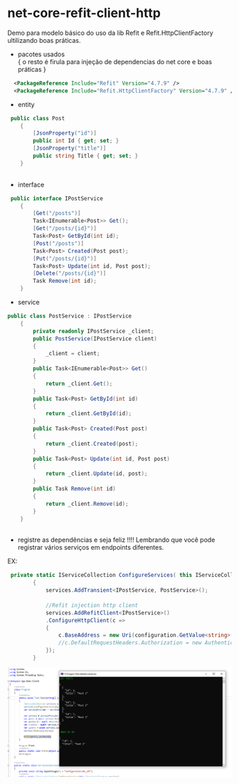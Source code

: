# net-core-refit-client-http
Demo para modelo básico do uso da lib Refit 
e Refit.HttpClientFactory ultilizando boas práticas.


* pacotes usados  
{ o resto é firula para injeção de dependencias do net core e boas práticas }

```xml
  <PackageReference Include="Refit" Version="4.7.9" />
  <PackageReference Include="Refit.HttpClientFactory" Version="4.7.9" />
```

*  entity
```csharp
 public class Post
    {
        [JsonProperty("id")]
        public int Id { get; set; }
        [JsonProperty("title")]
        public string Title { get; set; }
    }
    
```
* interface
```csharp
 public interface IPostService
    {
        [Get("/posts")]
        Task<IEnumerable<Post>> Get();
        [Get("/posts/{id}")]
        Task<Post> GetById(int id);
        [Post("/posts")]
        Task<Post> Created(Post post);
        [Put("/posts/{id}")]
        Task<Post> Update(int id, Post post);
        [Delete("/posts/{id}")]
        Task Remove(int id);
    }

```
* service
```csharp
public class PostService : IPostService
    {
        private readonly IPostService _client;
        public PostService(IPostService client)
        {
            _client = client;
        }
        public Task<IEnumerable<Post>> Get()
        {
            return _client.Get();
        }
        public Task<Post> GetById(int id)
        {
            return _client.GetById(id);
        }
        public Task<Post> Created(Post post)
        {
            return _client.Created(post);
        }
        public Task<Post> Update(int id, Post post)
        {
            return _client.Update(id, post);
        }
        public Task Remove(int id)
        {
            return _client.Remove(id);
        }
    }
    
```
* registre as dependências e seja feliz !!!! 
 Lembrando que você pode registrar 
 vários serviços em endpoints diferentes.

EX:
```csharp
 private static IServiceCollection ConfigureServices( this IServiceCollection services)
        {
            services.AddTransient<IPostService, PostService>();

            //Refit injection http client
            services.AddRefitClient<IPostService>()
            .ConfigureHttpClient(c =>
            {
                c.BaseAddress = new Uri(configuration.GetValue<string>(AppSettingsUrl));
                //c.DefaultRequestHeaders.Authorization = new AuthenticationHeaderValue("scheme and token");
            });
        }
```
<img src="https://github.com/leandro0404/net-core-refit-client-http/blob/master/img/console.png">
